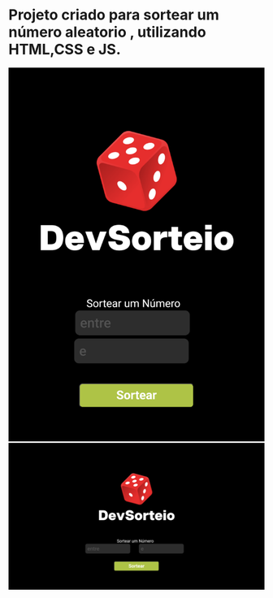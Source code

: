 <h1>Projeto criado para sortear um número aleatorio , utilizando HTML,CSS e JS.</h1>
<img src="https://raw.githubusercontent.com/jhonatanlinov/Projeto-Random/refs/heads/main/img/mobile.png">
<img src="https://raw.githubusercontent.com/jhonatanlinov/Projeto-Random/refs/heads/main/img/desktop.png">


